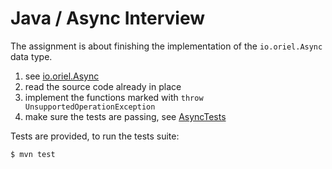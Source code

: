 # Java / Async Interview

The assignment is about finishing the implementation of the `io.oriel.Async`
data type.

1. see [io.oriel.Async](./src/main/java/io/oriel/Async.java)
2. read the source code already in place
3. implement the functions marked with `throw UnsupportedOperationException`
4. make sure the tests are passing, see [AsyncTests](./src/test/java/io/oriel/AsyncTests.java)

Tests are provided, to run the tests suite:

```
$ mvn test
```
